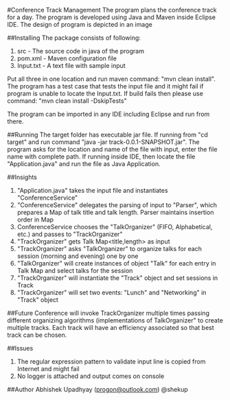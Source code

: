 #Conference Track Management
The program plans the conference track for a day.  The program is developed using Java and Maven inside Eclipse IDE.  The design of program is depicted in an image

##Installing
The package consists of following:
1. src - The source code in java of the program
2. pom.xml - Maven configuration file
3. Input.txt - A text file with sample input

Put all three in one location and run maven command: "mvn clean install".   The program has a test case that tests the input file and it might fail if program is unable to locate the Input.txt.  If build fails then please use command: "mvn clean install -DskipTests"

The program can be imported in any IDE including Eclipse and run from there. 

##Running
The target folder has executable jar file.  If running from "cd target" and run command "java -jar track-0.0.1-SNAPSHOT.jar".  The program asks for the location and name of the file with input, enter the file name with complete path.  If running inside IDE, then locate the file "Application.java" and run the file as Java Application. 

##Insights
1. "Application.java" takes the input file and instantiates "ConferenceService"  
2. "ConferenceService" delegates the parsing of input to "Parser", which prepares a Map of talk title and talk length.  Parser maintains insertion order in Map
3. ConferenceService chooses the "TalkOrganizer" (FIFO, Alphabetical, etc.)  and passes to "TrackOrganizer"  
4. "TrackOrganizer" gets Talk Map<title,length> as input 
5. "TrackOrganizer" asks "TalkOrganizer" to organize talks for each session (morning and evening) one by one
6. "TalkOrganizer" will create instances of object "Talk" for each entry in Talk Map and select talks for the session  
7. "TrackOrganizer" will instantiate the "Track" object and set sessions in Track
8. "TrackOrganizer" will set two events: "Lunch" and "Networking" in "Track" object

##Future
Conference will invoke TrackOrganizer multiple times passing different organizing algorithms (implementations of TalkOrganizer" to create multiple tracks.  Each track will have an efficiency associated so that best track can be chosen. 

##Issues
1. The regular expression pattern to validate input line is copied from Internet and might fail
2. No logger is attached and output comes on console

##Author
Abhishek Upadhyay (progon@outlook.com)
@shekup


